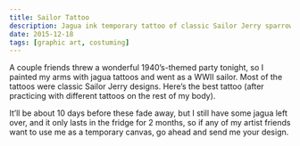 ```yaml
---
title: Sailor Tattoo
description: Jagua ink temporary tattoo of classic Sailor Jerry sparrow design.
date: 2015-12-18
tags: [graphic art, costuming]
---
```

A couple friends threw a wonderful 1940’s-themed party tonight, so I painted my arms with jagua tattoos and went as a WWII sailor. Most of the tattoos were classic Sailor Jerry designs. Here’s the best tattoo (after practicing with different tattoos on the rest of my body).

It’ll be about 10 days before these fade away, but I still have some jagua left over, and it only lasts in the fridge for 2 months, so if any of my artist friends want to use me as a temporary canvas, go ahead and send me your design.